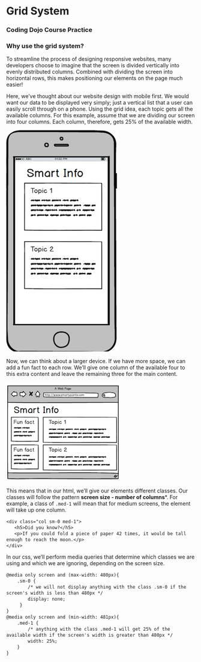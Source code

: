# Grid System

### Coding Dojo Course Practice

### Why use the grid system?

To streamline the process of designing responsive websites, many developers choose to imagine that the screen is divided vertically into evenly distributed columns. Combined with dividing the screen into horizontal rows, this makes positioning our elements on the page much easier!


Here, we’ve thought about our website design with mobile first. We would want our data to be displayed very simply; just a vertical list that a user can easily scroll through on a phone. Using the grid idea, each topic gets all the available columns. For this example, assume that we are dividing our screen into four columns. Each column, therefore, gets 25% of the available width.

![smartphone display](./reference.png)



Now, we can think about a larger device. If we have more space, we can add a fun fact to each row. We’ll give one column of the available four to this extra content and leave the remaining three for the main content.

![computer display](./reference1.png)



This means that in our html, we’ll give our elements different classes. Our classes will follow the pattern **screen size - number of columns***. For example, a class of ```.med-1``` will mean that for medium screens, the element will take up one column.


```
<div class="col sm-0 med-1">
   <h5>Did you know?</h5>
   <p>If you could fold a piece of paper 42 times, it would be tall enough to reach the moon.</p>
</div>
```

In our css, we’ll perform media queries that determine which classes we are using and which we are ignoring, depending on the screen size.

```
@media only screen and (max-width: 480px){
    .sm-0 {
        /* we will not display anything with the class .sm-0 if the screen's width is less than 480px */
        display: none;
     }
}
@media only screen and (min-width: 481px){
    .med-1 {
        /* anything with the class .med-1 will get 25% of the available width if the screen's width is greater than 480px */
        width: 25%;
    }
}
```